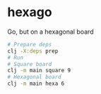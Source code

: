 # hexago

Go, but on a hexagonal board

```bash
# Prepare deps
clj -X:deps prep
# Run
# Square board
clj -m main square 9
# Hexagonal board
clj -m main hexa 6
```
